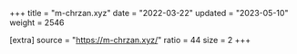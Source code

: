 +++
title = "m-chrzan.xyz"
date = "2022-03-22"
updated = "2023-05-10"
weight = 2546

[extra]
source = "https://m-chrzan.xyz/"
ratio = 44
size = 2
+++
